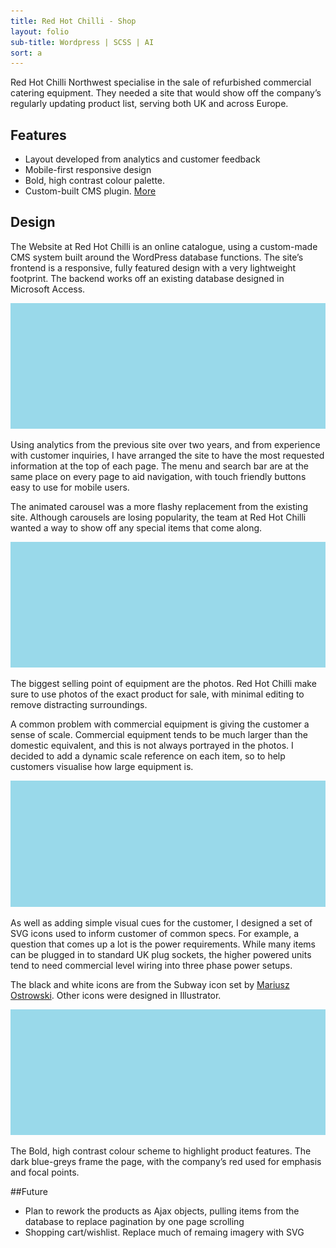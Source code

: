 ```yaml
---
title: Red Hot Chilli - Shop
layout: folio
sub-title: Wordpress | SCSS | AI
sort: a
---
```


<span class="block-intro"> Red Hot Chilli Northwest specialise in the sale of refurbished commercial catering equipment. They needed a site that would show off the company’s regularly updating product list, serving both UK and across Europe.</span>

<div class="block-half" >
  <h2>Features</h2>
  <ul>
    <li>Layout developed from analytics and customer feedback</li>
    <li>Mobile-first responsive design</li>
    <li>Bold, high contrast colour palette.</li>
    <li>Custom-built CMS plugin. <a href="{{ site.baseurl }}/design/RHC-Technical">More</a></li>
  </ul>
</div>

<div class="block-half" >
  <h2>Design</h2>
  <p>
  The Website at Red Hot Chilli is an online catalogue, using a custom-made CMS system built around the WordPress database functions. The site’s frontend is a responsive, fully featured design with a very lightweight footprint. The backend works off an existing database designed in Microsoft Access.
  </p>
</div>

![index](/images/placeholder.png)

Using analytics from the previous site over two years, and from experience with customer inquiries, I have arranged the site to have the most requested information at the top of each page. The menu and search bar are at the same place on every page to aid navigation, with touch friendly buttons easy to use for mobile users.

The animated carousel was a more flashy replacement from the existing site. Although carousels are losing popularity, the team at Red Hot Chilli wanted a way to show off any special items that come along.

![product page](/images/placeholder.png)

The biggest selling point of equipment are the photos. Red Hot Chilli make sure to use photos of the exact product for sale, with minimal editing to remove distracting surroundings.

A common problem with commercial equipment is giving the customer a sense of scale. Commercial equipment tends to be much larger than the domestic equivalent, and this is not always portrayed in the photos. I decided to add a dynamic scale reference on each item, so to help customers visualise how large equipment is. 

![icons](/images/placeholder.png)

As well as adding simple visual cues for the customer, I designed a set of SVG icons used to inform customer of common specs. For example, a question that comes up a lot is the power requirements. While many items can be plugged in to standard UK plug sockets, the higher powered units tend to need commercial level wiring into three phase power setups. 

The black and white icons are from the Subway icon set by [Mariusz Ostrowski](http://www.pixle.pl). Other icons were designed in Illustrator.

![color palette](/images/placeholder.png)

The Bold, high contrast colour scheme to highlight product features. The dark blue-greys frame the page, with the company’s red used for emphasis and focal points. 

##Future

- Plan to rework the products as Ajax objects, pulling items from the database to replace pagination by one page scrolling
- Shopping cart/wishlist. Replace much of remaing imagery with SVG
